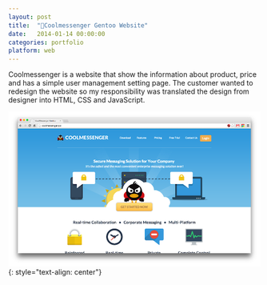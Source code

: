 ```yaml
---
layout: post
title:  "🐧Coolmessenger Gentoo Website"
date:   2014-01-14 00:00:00
categories: portfolio
platform: web
---
```


Coolmessenger is a website that show the information about product, price and has a simple user management setting page. The customer wanted to redesign the website so my responsibility was translated the design from designer into HTML, CSS and JavaScript.

![image](/img/portfolio/gentoo.png)
{: style="text-align: center"}
